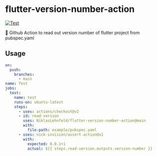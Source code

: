 # flutter-version-number-action
[![Test](https://github.com/NiklasLehnfeld/flutter-version-number-action/actions/workflows/main.yaml/badge.svg)](https://github.com/NiklasLehnfeld/flutter-version-number-action/actions/workflows/main.yaml) 

📱 Github Action to read out version number of flutter project from pubspec.yaml

## Usage

```yaml
on:
  push:
    branches:
      - main
name: Test
jobs:
  test:
    name: test
    runs-on: ubuntu-latest
    steps:
      - uses: actions/checkout@v2
      - id: read-version
        uses: NiklasLehnfeld/flutter-version-number-action@main
        with:
          file-path: example/pubspec.yaml
      - uses: nick-invision/assert-action@v1
        with:
          expected: 0.0.1+1
          actual: ${{ steps.read-version.outputs.version-number }}
```
